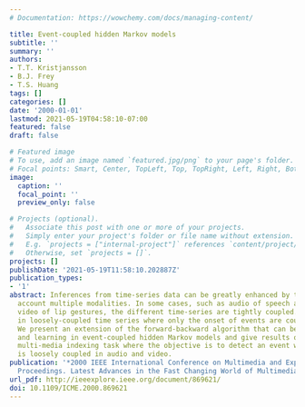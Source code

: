 ```yaml
---
# Documentation: https://wowchemy.com/docs/managing-content/

title: Event-coupled hidden Markov models
subtitle: ''
summary: ''
authors:
- T.T. Kristjansson
- B.J. Frey
- T.S. Huang
tags: []
categories: []
date: '2000-01-01'
lastmod: 2021-05-19T04:58:10-07:00
featured: false
draft: false

# Featured image
# To use, add an image named `featured.jpg/png` to your page's folder.
# Focal points: Smart, Center, TopLeft, Top, TopRight, Left, Right, BottomLeft, Bottom, BottomRight.
image:
  caption: ''
  focal_point: ''
  preview_only: false

# Projects (optional).
#   Associate this post with one or more of your projects.
#   Simply enter your project's folder or file name without extension.
#   E.g. `projects = ["internal-project"]` references `content/project/deep-learning/index.md`.
#   Otherwise, set `projects = []`.
projects: []
publishDate: '2021-05-19T11:58:10.202887Z'
publication_types:
- '1'
abstract: Inferences from time-series data can be greatly enhanced by taking into
  account multiple modalities. In some cases, such as audio of speech and the corresponding
  video of lip gestures, the different time-series are tightly coupled. We are interested
  in loosely-coupled time series where only the onset of events are coupled in time.
  We present an extension of the forward-backward algorithm that can be used for inference
  and learning in event-coupled hidden Markov models and give results on a simpliﬁed
  multi-media indexing task where the objective is to detect an event whose onset
  is loosely coupled in audio and video.
publication: '*2000 IEEE International Conference on Multimedia and Expo. ICME2000.
  Proceedings. Latest Advances in the Fast Changing World of Multimedia (Cat. No.00TH8532)*'
url_pdf: http://ieeexplore.ieee.org/document/869621/
doi: 10.1109/ICME.2000.869621
---
```

